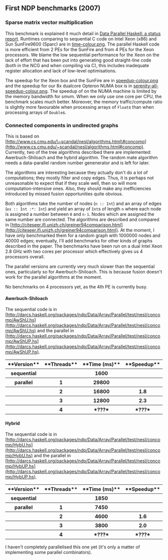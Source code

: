 ## First NDP benchmarks (2007)

### Sparse matrix vector multiplication


This benchmark is explained it much detail in [Data Parallel Haskell: a status report](http://www.cse.unsw.edu.au/~chak/papers/CLPKM07.html).  Runtimes comparing to sequential C code on Intel Xeon (x86) and Sun SunFire9600 (Sparc) are in [time-colour.png](/trac/ghc/attachment/wiki/DataParallel/Benchmarks/time-colour.png)[](/trac/ghc/raw-attachment/wiki/DataParallel/Benchmarks/time-colour.png).  The parallel Haskell code is more efficient from 2 PEs for the SunFire and from 4 PEs for the Xeon processors.  We blame the low sequential performance for the Xeon on the lack of effort that has been put into generating good straight-line code (both in the NCG and when compiling via C), this includes inadequate register allocation and lack of low-level optimisations.


The speedup for the Xeon box and the SunFire are in [speedup-colour.png](/trac/ghc/attachment/wiki/DataParallel/Benchmarks/speedup-colour.png)[](/trac/ghc/raw-attachment/wiki/DataParallel/Benchmarks/speedup-colour.png) and the speedup for our 8x dualcore Opteron NUMA box is in [serenity-all-speedup-colour.png](/trac/ghc/attachment/wiki/DataParallel/Benchmarks/serenity-all-speedup-colour.png)[](/trac/ghc/raw-attachment/wiki/DataParallel/Benchmarks/serenity-all-speedup-colour.png).  The speedup of on the NUMA machine is limited by the memory bandwidth for smvm.  When we only use one core per CPU, the benchmark scales much better.  Moreover, the memory traffic/compute ratio is slightly more favourable when processing arrays of `Float`s than when processing arrays of `Double`s.

### Connected components in undirected graphs


This is based on [http://www.cs.cmu.edu/\~scandal/nesl/algorithms.html\#concomp](http://www.cs.cmu.edu/~scandal/nesl/algorithms.html#concomp). Currently, two of the tree algorithms described there are implemented: 
Awerbuch-Shiloach and the hybrid algorithm. The random mate algorithm needs a data-parallel random number genenerator and is left for later.


The algorithms are interesting because they actually don't do a lot of computations; they mostly filter and copy edges. Thus, it is perhaps not unreasonable to expect that if they scale well, then so will more computation-intensive ones. Also, they should make any inefficiencies introduced by missed fusion opportunities quite obvious.


Both algorithms take the number of nodes (`n :: Int`) and an array of edges (`es :: Int :*: Int`) and yield an array of `Int`s of length `n` where each node is assigned a number between `0` and `n-1`. Nodes which are assigned the same number are connected. The algorithms are described and compared in [http://citeseer.ifi.unizh.ch/greiner94comparison.html](http://citeseer.ifi.unizh.ch/greiner94comparison.html). At the moment, I have only benchmarked them for a random graph with 1000000 nodes and 40000 edges; eventually, I'll add benchmarks for other kinds of graphs described in the paper. The benchmarks have been run on a dual Intel Xeon 2.8 GHz with two cores per processor which effectively gives us 4 processors overall.


The parallel versions are currently very much slower than the sequential ones, particularly so for Awerbuch-Shiloach. This is because fusion doesn't work for the parallel algorithms at the moment.


No benchmarks on 4 processors yet, as the 4th PE is currently busy.

#### Awerbuch-Shiloach


The sequential code is in [http://darcs.haskell.org/packages/ndp/Data/Array/Parallel/test/nesl/concomp/AwShU.hs](http://darcs.haskell.org/packages/ndp/Data/Array/Parallel/test/nesl/concomp/AwShU.hs) and the parallel in [http://darcs.haskell.org/packages/ndp/Data/Array/Parallel/test/nesl/concomp/AwShUP.hs](http://darcs.haskell.org/packages/ndp/Data/Array/Parallel/test/nesl/concomp/AwShUP.hs).

<table><tr><th>**Version**</th>
<th>**Threads**</th>
<th>**Time (ms)**</th>
<th>**Speedup**</th></tr>
<tr><th> sequential    </th>
<th></th>
<th>        1600     </th>
<th></th></tr>
<tr><th> parallel      </th>
<th>       1       </th>
<th>       29800     </th>
<th></th></tr>
<tr><th></th>
<th>       2       </th>
<th>       16800     </th>
<th>      1.8      
</th></tr>
<tr><th></th>
<th>       3       </th>
<th>       12800     </th>
<th>      2.3      
</th></tr>
<tr><th></th>
<th>       4       </th>
<th>*???*</th>
<th>*???*</th></tr></table>

#### Hybrid


The sequential code is in [http://darcs.haskell.org/packages/ndp/Data/Array/Parallel/test/nesl/concomp/HybU.hs](http://darcs.haskell.org/packages/ndp/Data/Array/Parallel/test/nesl/concomp/HybU.hs) and the parallel in [http://darcs.haskell.org/packages/ndp/Data/Array/Parallel/test/nesl/concomp/HybUP.hs](http://darcs.haskell.org/packages/ndp/Data/Array/Parallel/test/nesl/concomp/HybUP.hs).

<table><tr><th>**Version**</th>
<th>**Threads**</th>
<th>**Time (ms)**</th>
<th>**Speedup**</th></tr>
<tr><th> sequential    </th>
<th></th>
<th>       1850      </th>
<th></th></tr>
<tr><th> parallel      </th>
<th>       1       </th>
<th>       7450      </th>
<th></th></tr>
<tr><th></th>
<th>       2       </th>
<th>       4600      </th>
<th>      1.6      
</th></tr>
<tr><th></th>
<th>       3       </th>
<th>       3800      </th>
<th>      2.0      
</th></tr>
<tr><th></th>
<th>       4       </th>
<th>*???*</th>
<th>*???*</th></tr></table>


I haven't completely parallelised this one yet (it's only a matter of implementing some parallel combinators).
